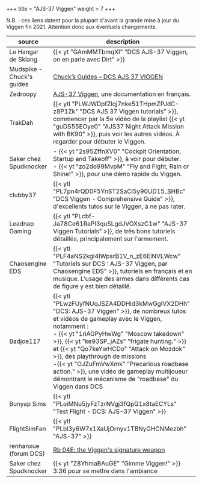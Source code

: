 +++
title = "AJS-37 Viggen"
weight = 7
+++

N.B. : ces liens datent pour la plupart d'avant la grande mise à jour du Viggen fin 2021. Attention donc aux éventuels changements.

source                    | description
------------------------- | -----------
Le Hangar de Sklang       | {{< yt "GAmMMTbmqXI" "DCS AJS-37 Viggen, on en parle avec Dirt" >}}
Mudspike - Chuck's guides | [Chuck’s Guides – DCS AJS 37 VIGGEN](https://www.mudspike.com/chucks-guides-dcs-ajs-37-viggen/)
Zedroopy                  | [AJS-37 Viggen](http://wiki.zedroopy.net/doku.php?id=ajs-37_viggen), une documentation en français.
TrakDah                   | {{< ytl "PLWJWDpfZlqj7nke51THpmZPJdC-z8P1Zk" "DCS AJS 37 Viggen tutorials" >}}, commencer par la 5e vidéo de la playlist {{< yt "guDS55EOye0" "AJS37 Night Attack Mission with BK90" >}}, puis voir les autres vidéos. À regarder pour débuter le Viggen.
Saker chez Spudknocker    | - {{< yt "2s95ZffnXV0" "Cockpit Orientation, Startup and Takeoff" >}}, à voir pour débuter.<br />- {{< yt "zo2do99MvpM" "Fly and Fight, Rain or Shine!" >}}, pour une démo rapide du Viggen.
clubby37                  | {{< ytl "PL7pn4rQD0F5YnST2SaCl5y90UD15_SHBc" "DCS Viggen - Comprehensive Guide" >}}, d'excellents tutos sur le Viggen, à ne pas rater.
Leadnap Gaming            | {{< ytl "PLcbf-Ja78Ce61RaPI3quSLgdJVOXszC1w" "AJS-37 Viggen Tutorials" >}}, de très bons tutoriels détaillés, principalement sur l'armement.
Chaosengine EDS           | {{< ytl "PLF4aNS2kgI4IWpsrB1V_n_zE6EiNVLWcw" "Tutoriels sur DCS : AJS-37 Viggen, par Chaosengine EDS" >}}, tutoriels en français et en musique. L'usage des armes dans différents cas de figure y est bien détaillé.
Badjoe117                 | {{< ytl "PLwzFUyfNUqJSZA4DDHld3kMwGgIVX2DHh" "DCS: AJS-37 Viggen" >}}, de nombreux tutos et vidéos de gameplay avec le Viggen, notamment :<br />- {{< yt "1riAGPyHwWg" "Moscow takedown" >}}, {{< yt "ke93SP_jAZs" "frigate hunting." >}} et {{< yt "Qo7keYwHCDo" "Attack on Mozdok" >}}, des playthrough de missions<br />-{{< yt "OJZuFmVwXmk" "Precarious roadbase action." >}}, une vidéo de gameplay multijoueur démontrant le mécanisme de "roadbase" du Viggen dans DCS
Bunyap Sims               | {{< ytl "PLoiMNu5jyFzTzrNVgj3fQpG1x8taECYLs" "Test Flight - DCS: AJS-37 Viggen" >}}
FlightSimFan              | {{< ytl "PLbl3y6W7x1XaUjOrnyv1TBNyGHCNMezbh" "AJS-37" >}}
renhanxue (forum DCS)     | [Rb 04E: the Viggen's signature weapon](https://forums.eagle.ru/topic/150023-rb-04e-the-viggens-signature-weapon/)
Saker chez Spudknocker    | {{< yt "Z8YhmaBAuGE" "Gimme Viggen!" >}} 3:36 pour se mettre dans l'ambiance
